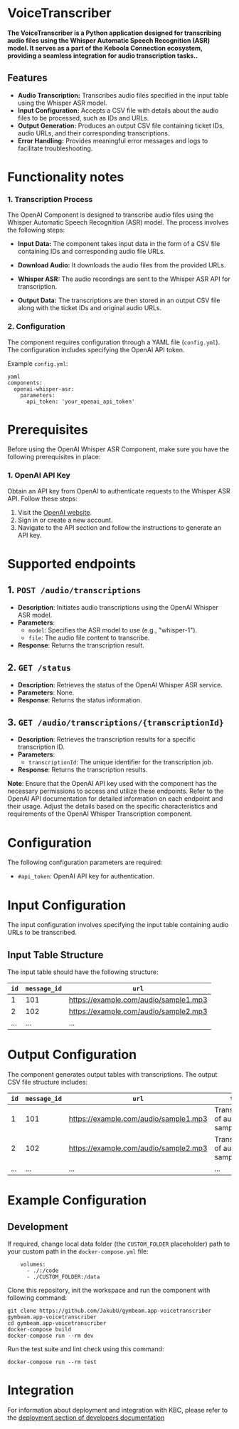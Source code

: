 VoiceTranscriber
=============

**The VoiceTranscriber is a Python application designed for transcribing audio files using the Whisper Automatic Speech Recognition (ASR) model. It serves as a part of the Keboola Connection ecosystem, providing a seamless integration for audio transcription tasks..**

## Features
- **Audio Transcription:** Transcribes audio files specified in the input table using the Whisper ASR model.
- **Input Configuration:** Accepts a CSV file with details about the audio files to be processed, such as IDs and URLs.
- **Output Generation:** Produces an output CSV file containing ticket IDs, audio URLs, and their corresponding transcriptions.
- **Error Handling:** Provides meaningful error messages and logs to facilitate troubleshooting.

Functionality notes
===================

### 1. Transcription Process

The OpenAI Component is designed to transcribe audio files using the Whisper Automatic Speech Recognition (ASR) model. The process involves the following steps:

- **Input Data:** The component takes input data in the form of a CSV file containing IDs and corresponding audio file URLs.

- **Download Audio:** It downloads the audio files from the provided URLs.

- **Whisper ASR:** The audio recordings are sent to the Whisper ASR API for transcription.

- **Output Data:** The transcriptions are then stored in an output CSV file along with the ticket IDs and original audio URLs.

### 2. Configuration

The component requires configuration through a YAML file (`config.yml`). The configuration includes specifying the OpenAI API token.

Example `config.yml`:
~~~~~~~~~~~~~~~~~~~~~~~~~~~~~~~~~~~~~~~~~~~~~~~~~~~~~~~~~~~~~~~~~~~~~~~~~~~~~~~~
yaml
components:
  openai-whisper-asr:
    parameters:
      api_token: 'your_openai_api_token'
~~~~~~~~~~~~~~~~~~~~~~~~~~~~~~~~~~~~~~~~~~~~~~~~~~~~~~~~~~~~~~~~~~~~~~~~~~~~~~~~

Prerequisites
=============

Before using the OpenAI Whisper ASR Component, make sure you have the following prerequisites in place:

### 1. OpenAI API Key

Obtain an API key from OpenAI to authenticate requests to the Whisper ASR API. Follow these steps:

1. Visit the [OpenAI website](https://www.openai.com/).
2. Sign in or create a new account.
3. Navigate to the API section and follow the instructions to generate an API key.


Supported endpoints
===================

## 1. `POST /audio/transcriptions`

- **Description**: Initiates audio transcriptions using the OpenAI Whisper ASR model.
- **Parameters**:
  - `model`: Specifies the ASR model to use (e.g., "whisper-1").
  - `file`: The audio file content to transcribe.
- **Response**: Returns the transcription result.

## 2. `GET /status`

- **Description**: Retrieves the status of the OpenAI Whisper ASR service.
- **Parameters**: None.
- **Response**: Returns the status information.

## 3. `GET /audio/transcriptions/{transcriptionId}`

- **Description**: Retrieves the transcription results for a specific transcription ID.
- **Parameters**:
  - `transcriptionId`: The unique identifier for the transcription job.
- **Response**: Returns the transcription results.

**Note**: Ensure that the OpenAI API key used with the component has the necessary permissions to access and utilize these endpoints. Refer to the OpenAI API documentation for detailed information on each endpoint and their usage. Adjust the details based on the specific characteristics and requirements of the OpenAI Whisper Transcription component.

Configuration
=============


The following configuration parameters are required:

- `#api_token`: OpenAI API key for authentication.

# Input Configuration

The input configuration involves specifying the input table containing audio URLs to be transcribed.

## Input Table Structure

The input table should have the following structure:

| `id` | `message_id` | `url`                                       |
|------|--------------|---------------------------------------------|
| 1    | 101          | https://example.com/audio/sample1.mp3       |
| 2    | 102          | https://example.com/audio/sample2.mp3       |
| ...  | ...          | ...                                         |


# Output Configuration

The component generates output tables with transcriptions. The output CSV file structure includes:

| `id` | `message_id` | `url`                                       | `text`                            |
|------|--------------|---------------------------------------------|-----------------------------------|
| 1    | 101          | https://example.com/audio/sample1.mp3       | Transcription of audio sample1.mp3|
| 2    | 102          | https://example.com/audio/sample2.mp3       | Transcription of audio sample2.mp3|
| ...  | ...          | ...                                         | ...                               |


# Example Configuration

Development
-----------

If required, change local data folder (the `CUSTOM_FOLDER` placeholder) path to
your custom path in the `docker-compose.yml` file:

~~~~~~~~~~~~~~~~~~~~~~~~~~~~~~~~~~~~~~~~~~~~~~~~~~~~~~~~~~~~~~~~~~~~~~~~~~~~~~~~
    volumes:
      - ./:/code
      - ./CUSTOM_FOLDER:/data
~~~~~~~~~~~~~~~~~~~~~~~~~~~~~~~~~~~~~~~~~~~~~~~~~~~~~~~~~~~~~~~~~~~~~~~~~~~~~~~~

Clone this repository, init the workspace and run the component with following
command:

~~~~~~~~~~~~~~~~~~~~~~~~~~~~~~~~~~~~~~~~~~~~~~~~~~~~~~~~~~~~~~~~~~~~~~~~~~~~~~~~
git clone https://github.com/JakubU/gymbeam.app-voicetranscriber gymbeam.app-voicetranscriber
cd gymbeam.app-voicetranscriber
docker-compose build
docker-compose run --rm dev
~~~~~~~~~~~~~~~~~~~~~~~~~~~~~~~~~~~~~~~~~~~~~~~~~~~~~~~~~~~~~~~~~~~~~~~~~~~~~~~~

Run the test suite and lint check using this command:

~~~~~~~~~~~~~~~~~~~~~~~~~~~~~~~~~~~~~~~~~~~~~~~~~~~~~~~~~~~~~~~~~~~~~~~~~~~~~~~~
docker-compose run --rm test
~~~~~~~~~~~~~~~~~~~~~~~~~~~~~~~~~~~~~~~~~~~~~~~~~~~~~~~~~~~~~~~~~~~~~~~~~~~~~~~~

Integration
===========

For information about deployment and integration with KBC, please refer to the
[deployment section of developers
documentation](https://developers.keboola.com/extend/component/deployment/)
